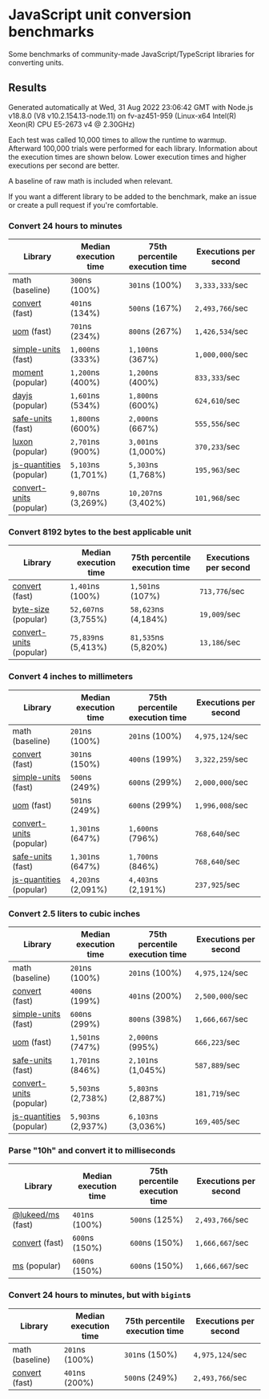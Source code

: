 # JavaScript unit conversion benchmarks

Some benchmarks of community-made JavaScript/TypeScript libraries for converting units.

## Results

<!-- beginblock(results) -->

Generated automatically at Wed, 31 Aug 2022 23:06:42 GMT with Node.js v18.8.0 (V8 v10.2.154.13-node.11) on fv-az451-959 (Linux-x64 Intel(R) Xeon(R) CPU E5-2673 v4 @ 2.30GHz)

Each test was called 10,000 times to allow the runtime to warmup.
Afterward 100,000 trials were performed for each library.
Information about the execution times are shown below.
Lower execution times and higher executions per second are better.

A baseline of raw math is included when relevant.

If you want a different library to be added to the benchmark, make an issue or create a pull request if you're comfortable.

### Convert 24 hours to minutes

| Library                                                            | Median execution time | 75th percentile execution time | Executions per second |
| ------------------------------------------------------------------ | --------------------- | ------------------------------ | --------------------- |
| math (baseline)                                                    | `300`ns (100%)        | `301`ns (100%)                 | `3,333,333`/sec       |
| [convert](https://npmjs.com/package/convert) (fast)                | `401`ns (134%)        | `500`ns (167%)                 | `2,493,766`/sec       |
| [uom](https://npmjs.com/package/uom) (fast)                        | `701`ns (234%)        | `800`ns (267%)                 | `1,426,534`/sec       |
| [simple-units](https://npmjs.com/package/simple-units) (fast)      | `1,000`ns (333%)      | `1,100`ns (367%)               | `1,000,000`/sec       |
| [moment](https://npmjs.com/package/moment) (popular)               | `1,200`ns (400%)      | `1,200`ns (400%)               | `833,333`/sec         |
| [dayjs](https://npmjs.com/package/dayjs) (popular)                 | `1,601`ns (534%)      | `1,800`ns (600%)               | `624,610`/sec         |
| [safe-units](https://npmjs.com/package/safe-units) (fast)          | `1,800`ns (600%)      | `2,000`ns (667%)               | `555,556`/sec         |
| [luxon](https://npmjs.com/package/luxon) (popular)                 | `2,701`ns (900%)      | `3,001`ns (1,000%)             | `370,233`/sec         |
| [js-quantities](https://npmjs.com/package/js-quantities) (popular) | `5,103`ns (1,701%)    | `5,303`ns (1,768%)             | `195,963`/sec         |
| [convert-units](https://npmjs.com/package/convert-units) (popular) | `9,807`ns (3,269%)    | `10,207`ns (3,402%)            | `101,968`/sec         |

### Convert 8192 bytes to the best applicable unit

| Library                                                            | Median execution time | 75th percentile execution time | Executions per second |
| ------------------------------------------------------------------ | --------------------- | ------------------------------ | --------------------- |
| [convert](https://npmjs.com/package/convert) (fast)                | `1,401`ns (100%)      | `1,501`ns (107%)               | `713,776`/sec         |
| [byte-size](https://npmjs.com/package/byte-size) (popular)         | `52,607`ns (3,755%)   | `58,623`ns (4,184%)            | `19,009`/sec          |
| [convert-units](https://npmjs.com/package/convert-units) (popular) | `75,839`ns (5,413%)   | `81,535`ns (5,820%)            | `13,186`/sec          |

### Convert 4 inches to millimeters

| Library                                                            | Median execution time | 75th percentile execution time | Executions per second |
| ------------------------------------------------------------------ | --------------------- | ------------------------------ | --------------------- |
| math (baseline)                                                    | `201`ns (100%)        | `201`ns (100%)                 | `4,975,124`/sec       |
| [convert](https://npmjs.com/package/convert) (fast)                | `301`ns (150%)        | `400`ns (199%)                 | `3,322,259`/sec       |
| [simple-units](https://npmjs.com/package/simple-units) (fast)      | `500`ns (249%)        | `600`ns (299%)                 | `2,000,000`/sec       |
| [uom](https://npmjs.com/package/uom) (fast)                        | `501`ns (249%)        | `600`ns (299%)                 | `1,996,008`/sec       |
| [convert-units](https://npmjs.com/package/convert-units) (popular) | `1,301`ns (647%)      | `1,600`ns (796%)               | `768,640`/sec         |
| [safe-units](https://npmjs.com/package/safe-units) (fast)          | `1,301`ns (647%)      | `1,700`ns (846%)               | `768,640`/sec         |
| [js-quantities](https://npmjs.com/package/js-quantities) (popular) | `4,203`ns (2,091%)    | `4,403`ns (2,191%)             | `237,925`/sec         |

### Convert 2.5 liters to cubic inches

| Library                                                            | Median execution time | 75th percentile execution time | Executions per second |
| ------------------------------------------------------------------ | --------------------- | ------------------------------ | --------------------- |
| math (baseline)                                                    | `201`ns (100%)        | `201`ns (100%)                 | `4,975,124`/sec       |
| [convert](https://npmjs.com/package/convert) (fast)                | `400`ns (199%)        | `401`ns (200%)                 | `2,500,000`/sec       |
| [simple-units](https://npmjs.com/package/simple-units) (fast)      | `600`ns (299%)        | `800`ns (398%)                 | `1,666,667`/sec       |
| [uom](https://npmjs.com/package/uom) (fast)                        | `1,501`ns (747%)      | `2,000`ns (995%)               | `666,223`/sec         |
| [safe-units](https://npmjs.com/package/safe-units) (fast)          | `1,701`ns (846%)      | `2,101`ns (1,045%)             | `587,889`/sec         |
| [convert-units](https://npmjs.com/package/convert-units) (popular) | `5,503`ns (2,738%)    | `5,803`ns (2,887%)             | `181,719`/sec         |
| [js-quantities](https://npmjs.com/package/js-quantities) (popular) | `5,903`ns (2,937%)    | `6,103`ns (3,036%)             | `169,405`/sec         |

### Parse "10h" and convert it to milliseconds

| Library                                                   | Median execution time | 75th percentile execution time | Executions per second |
| --------------------------------------------------------- | --------------------- | ------------------------------ | --------------------- |
| [@lukeed/ms](https://npmjs.com/package/@lukeed/ms) (fast) | `401`ns (100%)        | `500`ns (125%)                 | `2,493,766`/sec       |
| [convert](https://npmjs.com/package/convert) (fast)       | `600`ns (150%)        | `600`ns (150%)                 | `1,666,667`/sec       |
| [ms](https://npmjs.com/package/ms) (popular)              | `600`ns (150%)        | `600`ns (150%)                 | `1,666,667`/sec       |

### Convert 24 hours to minutes, but with `bigint`s

| Library                                             | Median execution time | 75th percentile execution time | Executions per second |
| --------------------------------------------------- | --------------------- | ------------------------------ | --------------------- |
| math (baseline)                                     | `201`ns (100%)        | `301`ns (150%)                 | `4,975,124`/sec       |
| [convert](https://npmjs.com/package/convert) (fast) | `401`ns (200%)        | `500`ns (249%)                 | `2,493,766`/sec       |

<!-- endblock(results) -->
